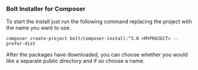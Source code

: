 ### Bolt Installer for Composer

To start the install just run the following command replacing the project with the name you want to use.

`composer create-project bolt/composer-install:^3.0 <MYPROJECT> --prefer-dist`


After the packages have downloaded, you can choose whether you would like a separate public directory and if so choose a name.
